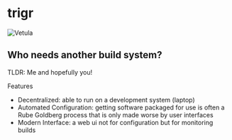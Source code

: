 # trigr

![Vetula](https://c1.staticflickr.com/1/246/449673647_4d9a1b900e.jpg)


## Who needs another build system?

TLDR: Me and hopefully you!

Features 

* Decentralized: able to run on a development system (laptop)
* Automated Configuration: getting software packaged for use is often a Rube Goldberg process that is only made worse by user interfaces
* Modern Interface: a web ui not for configuration but for monitoring builds






